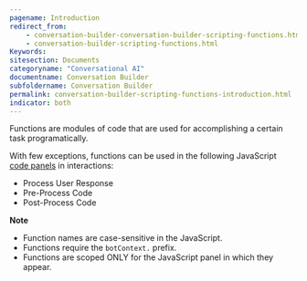 ```yaml
---
pagename: Introduction
redirect_from:
    - conversation-builder-conversation-builder-scripting-functions.html
    - conversation-builder-scripting-functions.html
Keywords:
sitesection: Documents
categoryname: "Conversational AI"
documentname: Conversation Builder
subfoldername: Conversation Builder
permalink: conversation-builder-scripting-functions-introduction.html
indicator: both
---
```


Functions are modules of code that are used for accomplishing a certain task programatically. 

With few exceptions, functions can be used in the following JavaScript [code panels](conversation-builder-interactions-configuration-custom-code.html) in interactions:

* Process User Response
* Pre-Process Code
* Post-Process Code

**Note**

* Function names are case-sensitive in the JavaScript.
* Functions require the `botContext.` prefix.
* Functions are scoped ONLY for the JavaScript panel in which they appear.
